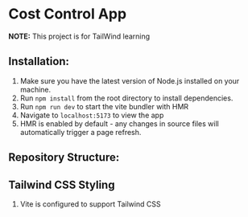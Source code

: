 # Cost Control App

**NOTE:** This project is for TailWind learning

## Installation:

1. Make sure you have the latest version of Node.js installed on your machine.
2. Run `npm install` from the root directory to install dependencies.
3. Run `npm run dev` to start the vite bundler with HMR
4. Navigate to `localhost:5173` to view the app
5. HMR is enabled by default - any changes in source files will automatically trigger a page refresh.

## Repository Structure:

## Tailwind CSS Styling

1. Vite is configured to support Tailwind CSS
